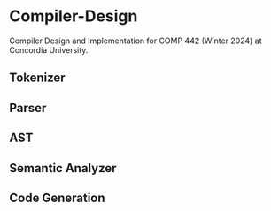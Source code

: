 # Compiler-Design
Compiler Design and Implementation for COMP 442 (Winter 2024) at Concordia University.


## Tokenizer

## Parser

## AST

## Semantic Analyzer

## Code Generation
